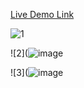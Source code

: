 [Live Demo Link](https://main--keen-raindrop-6d75d2.netlify.app/)

![1](https://github.com/user-attachments/assets/4c719a79-66d8-4f25-b3ea-fac9624dcd96)

![2](![image](https://github.com/user-attachments/assets/9139de22-5c34-47e0-953a-30a15d26dcb7)

![3](![image](https://github.com/user-attachments/assets/b2963551-7ced-4cc0-aa1a-d1b7ba6b0a10)
